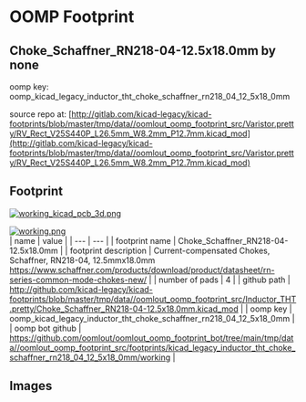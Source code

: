 # OOMP Footprint  
## Choke_Schaffner_RN218-04-12.5x18.0mm  by none  
  
oomp key: oomp_kicad_legacy_inductor_tht_choke_schaffner_rn218_04_12_5x18_0mm  
  
source repo at: [http://gitlab.com/kicad-legacy/kicad-footprints/blob/master/tmp/data//oomlout_oomp_footprint_src/Varistor.pretty/RV_Rect_V25S440P_L26.5mm_W8.2mm_P12.7mm.kicad_mod](http://gitlab.com/kicad-legacy/kicad-footprints/blob/master/tmp/data//oomlout_oomp_footprint_src/Varistor.pretty/RV_Rect_V25S440P_L26.5mm_W8.2mm_P12.7mm.kicad_mod)  
## Footprint  
  
[![working_kicad_pcb_3d.png](working_kicad_pcb_3d_600.png)](working_kicad_pcb_3d.png)  
  
[![working.png](working_600.png)](working.png)  
| name | value | 
| --- | --- | 
| footprint name | Choke_Schaffner_RN218-04-12.5x18.0mm | 
| footprint description | Current-compensated Chokes, Schaffner, RN218-04, 12.5mmx18.0mm https://www.schaffner.com/products/download/product/datasheet/rn-series-common-mode-chokes-new/ | 
| number of pads | 4 | 
| github path | http://github.com/kicad-legacy/kicad-footprints/blob/master/tmp/data//oomlout_oomp_footprint_src/Inductor_THT.pretty/Choke_Schaffner_RN218-04-12.5x18.0mm.kicad_mod | 
| oomp key | oomp_kicad_legacy_inductor_tht_choke_schaffner_rn218_04_12_5x18_0mm | 
| oomp bot github | https://github.com/oomlout/oomlout_oomp_footprint_bot/tree/main/tmp/data//oomlout_oomp_footprint_src/footprints/kicad_legacy_inductor_tht_choke_schaffner_rn218_04_12_5x18_0mm/working | 
## Images  
